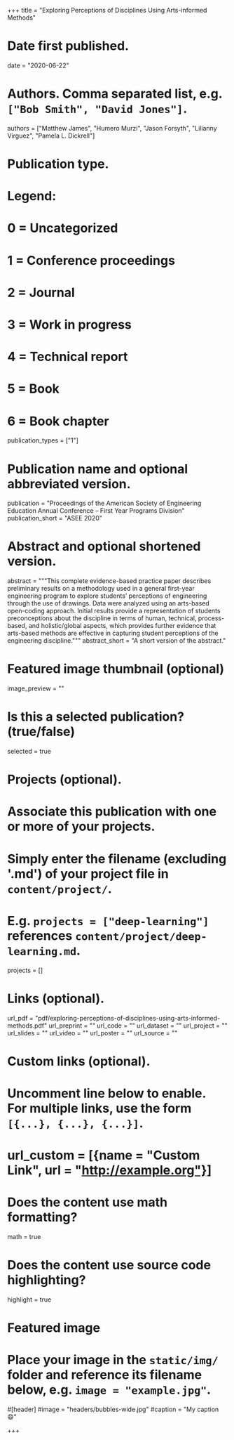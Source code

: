 +++
title = "Exploring Perceptions of Disciplines Using Arts-informed Methods"

# Date first published.
date = "2020-06-22"

# Authors. Comma separated list, e.g. `["Bob Smith", "David Jones"]`.
authors = ["Matthew James", "Humero Murzi", "Jason Forsyth", "Lilianny Virguez", "Pamela L. Dickrell"]

# Publication type.
# Legend:
# 0 = Uncategorized
# 1 = Conference proceedings
# 2 = Journal
# 3 = Work in progress
# 4 = Technical report
# 5 = Book
# 6 = Book chapter
publication_types = ["1"]

# Publication name and optional abbreviated version.
publication = "Proceedings of the American Society of Engineering Education Annual Conference – First Year Programs Division"
publication_short = "ASEE 2020"

# Abstract and optional shortened version.
abstract = """This complete evidence-based practice paper describes preliminary results on a methodology used in a general first-year engineering program to explore students’ perceptions of engineering through the use of drawings. Data were analyzed using an arts-based open-coding approach. Initial results provide a representation of students preconceptions about the discipline in terms of human, technical, process-based, and holistic/global aspects, which provides further evidence that arts-based methods are effective in capturing student perceptions of the engineering discipline."""
abstract_short = "A short version of the abstract."

# Featured image thumbnail (optional)
image_preview = ""

# Is this a selected publication? (true/false)
selected = true

# Projects (optional).
#   Associate this publication with one or more of your projects.
#   Simply enter the filename (excluding '.md') of your project file in `content/project/`.
#   E.g. `projects = ["deep-learning"]` references `content/project/deep-learning.md`.
projects = []

# Links (optional).
url_pdf = "pdf/exploring-perceptions-of-disciplines-using-arts-informed-methods.pdf"
url_preprint = ""
url_code = ""
url_dataset = ""
url_project = ""
url_slides = ""
url_video = ""
url_poster = ""
url_source = ""

# Custom links (optional).
#   Uncomment line below to enable. For multiple links, use the form `[{...}, {...}, {...}]`.
# url_custom = [{name = "Custom Link", url = "http://example.org"}]

# Does the content use math formatting?
math = true

# Does the content use source code highlighting?
highlight = true

# Featured image
# Place your image in the `static/img/` folder and reference its filename below, e.g. `image = "example.jpg"`.
#[header]
#image = "headers/bubbles-wide.jpg"
#caption = "My caption 😄"

+++
